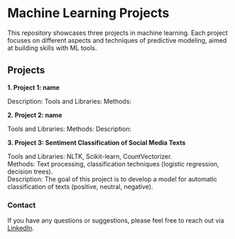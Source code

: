 # Machine Learning Projects

This repository showcases three projects in machine learning. Each project focuses on different aspects and techniques of predictive modeling, aimed at building skills with ML tools.

## Projects

**1. Project 1: name**

  Description: 
  Tools and Libraries: 
  Methods: 

**2. Project 2: name**

  Tools and Libraries: 
  Methods: 
  Description: 
    
**3. Project 3: Sentiment Classification of Social Media Texts**

  Tools and Libraries: NLTK, Scikit-learn, CountVectorizer.  
  Methods: Text processing, classification techniques (logistic regression, decision trees).  
  Description: The goal of this project is to develop a model for automatic classification of texts (positive, neutral, negative).  

### Contact

If you have any questions or suggestions, please feel free to reach out via [LinkedIn](https://www.linkedin.com/in/oksanarolduhina).
